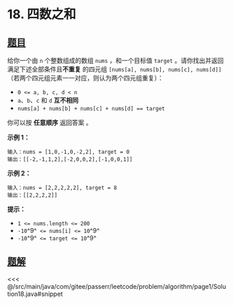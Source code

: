 # 18. 四数之和

## [题目](https://leetcode.cn/problems/4sum/)
给你一个由 `n` 个整数组成的数组 `nums` ，和一个目标值 `target` 。请你找出并返回满足下述全部条件且**不重复** 的四元组 `[nums[a], nums[b], nums[c], nums[d]]` （若两个四元组元素一一对应，则认为两个四元组重复）：

* `0 <= a, b, c, d < n`
* `a`、`b`、`c` 和 `d` **互不相同**
* `nums[a] + nums[b] + nums[c] + nums[d] == target`

你可以按 **任意顺序** 返回答案 。

**示例 1：**

```
输入：nums = [1,0,-1,0,-2,2], target = 0
输出：[[-2,-1,1,2],[-2,0,0,2],[-1,0,0,1]]
```

**示例 2：**

```
输入：nums = [2,2,2,2,2], target = 8
输出：[[2,2,2,2]]
```

**提示：**

* `1 <= nums.length <= 200`
* `-10`^9^` <= nums[i] <= 10`^9^
* `-10`^9^` <= target <= 10`^9^


## [题解](https://github.com/PasseRR/JavaLeetCode/blob/master/src/main/java/com/gitee/passerr/leetcode/problem/algorithm/page1/Solution18.java)

<<< @/src/main/java/com/gitee/passerr/leetcode/problem/algorithm/page1/Solution18.java#snippet
